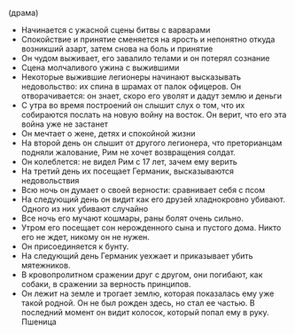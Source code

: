 (драма)
- Начинается с ужасной сцены битвы с варварами
- Спокойствие и принятие сменяется на ярость и непонятно откуда возникший азарт, затем снова на боль и принятие
- Он чудом выживает, его завалило телами и он потерял сознание
- Сцена молчаливого ужина с выжившими
- Некоторые выжившие легионеры начинают высказывать недовольство: их спина в шрамах от палок офицеров. Он отворачивается: он знает, скоро его уволят и дадут землю и деньги
- С утра во время построений он слышит слух о том, что их собираются послать на новую войну на восток. Он верит, что его эта война уже не застанет
- Он мечтает о жене, детях и спокойной жизни
- На второй день он слышит от другого легионера, что преторианцам подняли жалование, Рим не хочет возвращения солдат.
- Он колеблется: не видел Рим с 17 лет, зачем ему верить
- На третий день их посещает Германик, высказываются недовольствия
- Всю ночь он думает о своей верности: сравнивает себя с псом
- На следующий день он видит как его друзей хладнокровно убивают. Одного из них убивают случайно
- Все ночь его мучают кошмары, раны болят очень сильно.
- Утром его посещает сон нерожденного сына и пустого дома. Никто его не ждет, никому он не нужен.
- Он присоединяется к бунту.
- На следующий день Германик уехжает и приказывает убить мятежников.
- В кровопролитном сражении друг с другом, они погибают, как собаки, в сражении за верность принципов.
- Он лежит на земле и трогает землю, которая показалась ему уже такой родной. Он не был рожден здесь, но стал ее частью. В последний момент он видит колосок, который попал ему в руку. Пшеница